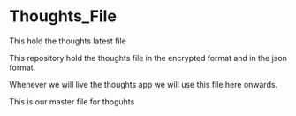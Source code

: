 # Thoughts_File
This hold the thoughts latest file

This repository hold the thoughts file in the encrypted format and in the json format.

Whenever we will live the thoughts app we will use this file here onwards.

This is our master file for thoguhts
